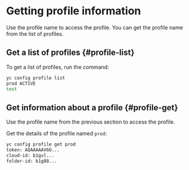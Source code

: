 # Getting profile information

Use the profile name to access the profile. You can get the profile name from the list of profiles.

## Get a list of profiles {#profile-list}

To get a list of profiles, run the command:

```bash
yc config profile list
prod ACTIVE
test
```

## Get information about a profile {#profile-get}

Use the profile name from the previous section to access the profile.

Get the details of the profile named `prod`:


```bash
yc config profile get prod
token: AQAAAAAV6O...
cloud-id: b1gvl...
folder-id: b1g88...
```


